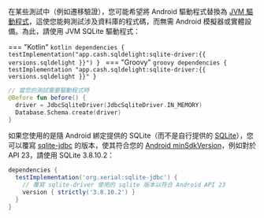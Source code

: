 在某些測試中（例如遷移驗證），您可能希望將 Android 驅動程式替換為 [JVM 驅動程式](https://github.com/square/sqldelight#JVM)，這使您能夠測試涉及資料庫的程式碼，而無需 Android 模擬器或實體設備。為此，請使用 JVM SQLite 驅動程式：

=== "Kotlin"
    ```kotlin
    dependencies {
      testImplementation("app.cash.sqldelight:sqlite-driver:{{ versions.sqldelight }}")
    }
    ```
=== "Groovy"
    ```groovy
    dependencies {
      testImplementation "app.cash.sqldelight:sqlite-driver:{{ versions.sqldelight }}"
    }
    ```

```kotlin
// 當您的測試需要驅動程式時
@Before fun before() {
  driver = JdbcSqliteDriver(JdbcSqliteDriver.IN_MEMORY)
  Database.Schema.create(driver)
}
```

如果您使用的是隨 Android 綁定提供的 SQLite（而不是自行提供的 [SQLite](https://github.com/requery/sqlite-android/)），您可以覆寫 [sqlite-jdbc](https://github.com/xerial/sqlite-jdbc) 的版本，使其符合您的 [Android minSdkVersion](https://stackoverflow.com/questions/2421189/version-of-sqlite-used-in-android#4377116)，例如對於 API 23，請使用 SQLite 3.8.10.2：

```groovy
dependencies {
  testImplementation('org.xerial:sqlite-jdbc') {
    // 覆寫 sqlite-driver 使用的 sqlite 版本以符合 Android API 23
    version { strictly('3.8.10.2') }
  }
}